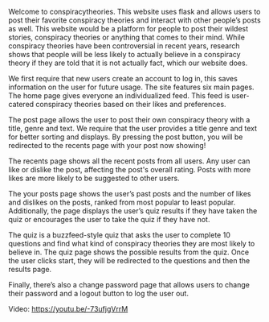 Welcome to conspiracytheories. This website uses flask and allows users to post their favorite conspiracy theories and interact with other people’s posts as well. This website would be a platform for people to post their wildest stories, conspiracy theories or anything that comes to their mind. While conspiracy theories have been controversial in recent years, research shows that people will be less likely to actually believe in a conspiracy theory if they are told that it is not actually fact, which our website does. 

We first require that new users create an account to log in, this saves information on the user for future usage. The site features six main pages. The home page gives everyone an individualized feed. This feed is user-catered conspiracy theories based on their likes and preferences. 

The post page allows the user to post their own conspiracy theory with a title, genre and text. We require that the user provides a title genre and text for better sorting and displays. By pressing the post button, you will be redirected to the recents page with your post now showing!

The recents page shows all the recent posts from all users. Any user can like or dislike the post, affecting the post's overall rating. Posts with more likes are more likely to be suggested to other users. 

The your posts page shows the user’s past posts and the number of likes and dislikes on the posts, ranked from most popular to least popular. Additionally, the page displays the user’s quiz results if they have taken the quiz or encourages the user to take the quiz if they have not.

The quiz is a buzzfeed-style quiz that asks the user to complete 10 questions and find what kind of conspiracy theories they are most likely to believe in. The quiz page shows the possible results from the quiz. Once the user clicks start, they will be redirected to the questions and then the results page. 

Finally, there’s also a change password page that allows users to change their password and a logout button to log the user out.

Video: https://youtu.be/-73ufjgVrrM 